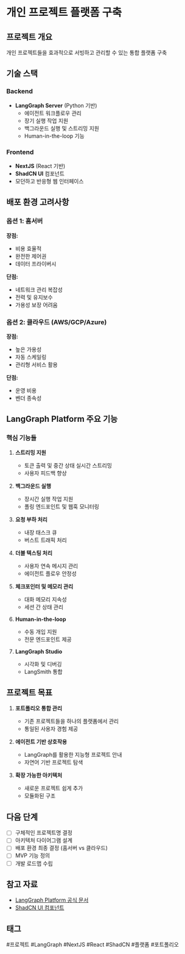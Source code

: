 # 개인 프로젝트 플랫폼 구축

## 프로젝트 개요

개인 프로젝트들을 효과적으로 서빙하고 관리할 수 있는 통합 플랫폼 구축

## 기술 스택

### Backend
- **LangGraph Server** (Python 기반)
  - 에이전트 워크플로우 관리
  - 장기 실행 작업 지원
  - 백그라운드 실행 및 스트리밍 지원
  - Human-in-the-loop 기능

### Frontend
- **NextJS** (React 기반)
- **ShadCN UI** 컴포넌트
- 모던하고 반응형 웹 인터페이스

## 배포 환경 고려사항

### 옵션 1: 홈서버
**장점:**
- 비용 효율적
- 완전한 제어권
- 데이터 프라이버시

**단점:**
- 네트워크 관리 복잡성
- 전력 및 유지보수
- 가용성 보장 어려움

### 옵션 2: 클라우드 (AWS/GCP/Azure)
**장점:**
- 높은 가용성
- 자동 스케일링
- 관리형 서비스 활용

**단점:**
- 운영 비용
- 벤더 종속성

## LangGraph Platform 주요 기능

### 핵심 기능들
1. **스트리밍 지원**
   - 토큰 출력 및 중간 상태 실시간 스트리밍
   - 사용자 피드백 향상

2. **백그라운드 실행**
   - 장시간 실행 작업 지원
   - 폴링 엔드포인트 및 웹훅 모니터링

3. **요청 부하 처리**
   - 내장 태스크 큐
   - 버스트 트래픽 처리

4. **더블 텍스팅 처리**
   - 사용자 연속 메시지 관리
   - 에이전트 플로우 안정성

5. **체크포인터 및 메모리 관리**
   - 대화 메모리 지속성
   - 세션 간 상태 관리

6. **Human-in-the-loop**
   - 수동 개입 지원
   - 전문 엔드포인트 제공

7. **LangGraph Studio**
   - 시각화 및 디버깅
   - LangSmith 통합

## 프로젝트 목표

1. **포트폴리오 통합 관리**
   - 기존 프로젝트들을 하나의 플랫폼에서 관리
   - 통일된 사용자 경험 제공

2. **에이전트 기반 상호작용**
   - LangGraph를 활용한 지능형 프로젝트 안내
   - 자연어 기반 프로젝트 탐색

3. **확장 가능한 아키텍처**
   - 새로운 프로젝트 쉽게 추가
   - 모듈화된 구조

## 다음 단계

- [ ] 구체적인 프로젝트명 결정
- [ ] 아키텍처 다이어그램 설계
- [ ] 배포 환경 최종 결정 (홈서버 vs 클라우드)
- [ ] MVP 기능 정의
- [ ] 개발 로드맵 수립

## 참고 자료

- [LangGraph Platform 공식 문서](https://langchain-ai.github.io/langgraph/concepts/langgraph_platform/)
- [ShadCN UI 컴포넌트](https://ui.shadcn.com/)

## 태그

#프로젝트 #LangGraph #NextJS #React #ShadCN #플랫폼 #포트폴리오 